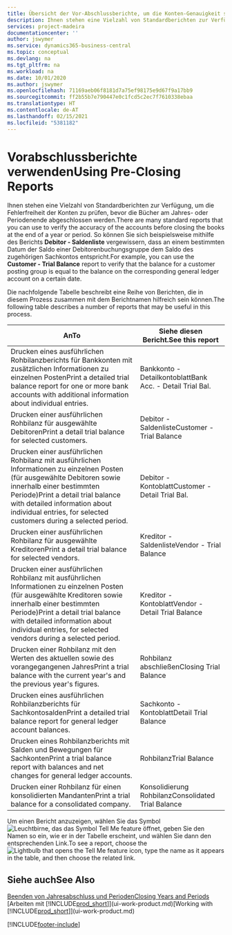 ```yaml
---
title: Übersicht der Vor-Abschlussberichte, um die Konten-Genauigkeit sicherzustellen| Microsoft Docs
description: Ihnen stehen eine Vielzahl von Standardberichten zur Verfügung, um die Fehlerfreiheit der Konten zu prüfen, bevor die Bücher am Jahres- oder Periodenende abgeschlossen werden.
services: project-madeira
documentationcenter: ''
author: jswymer
ms.service: dynamics365-business-central
ms.topic: conceptual
ms.devlang: na
ms.tgt_pltfrm: na
ms.workload: na
ms.date: 10/01/2020
ms.author: jswymer
ms.openlocfilehash: 71169aeb06f8181d7a75ef98175e9d67f9a17bb9
ms.sourcegitcommit: ff2b55b7e790447e0c1fcd5c2ec7f7610338ebaa
ms.translationtype: HT
ms.contentlocale: de-AT
ms.lasthandoff: 02/15/2021
ms.locfileid: "5381182"
---
```

# <a name="using-pre-closing-reports"></a><span data-ttu-id="035e6-103">Vorabschlussberichte verwenden</span><span class="sxs-lookup"><span data-stu-id="035e6-103">Using Pre-Closing Reports</span></span>
<span data-ttu-id="035e6-104">Ihnen stehen eine Vielzahl von Standardberichten zur Verfügung, um die Fehlerfreiheit der Konten zu prüfen, bevor die Bücher am Jahres- oder Periodenende abgeschlossen werden.</span><span class="sxs-lookup"><span data-stu-id="035e6-104">There are many standard reports that you can use to verify the accuracy of the accounts before closing the books at the end of a year or period.</span></span> <span data-ttu-id="035e6-105">So können Sie sich beispielsweise mithilfe des Berichts **Debitor - Saldenliste** vergewissern, dass an einem bestimmten Datum der Saldo einer Debitorenbuchungsgruppe dem Saldo des zugehörigen Sachkontos entspricht.</span><span class="sxs-lookup"><span data-stu-id="035e6-105">For example, you can use the **Customer - Trial Balance** report to verify that the balance for a customer posting group is equal to the balance on the corresponding general ledger account on a certain date.</span></span>

<span data-ttu-id="035e6-106">Die nachfolgende Tabelle beschreibt eine Reihe von Berichten, die in diesem Prozess zusammen mit dem Berichtnamen hilfreich sein können.</span><span class="sxs-lookup"><span data-stu-id="035e6-106">The following table describes a number of reports that may be useful in this process.</span></span>

| <span data-ttu-id="035e6-107">An</span><span class="sxs-lookup"><span data-stu-id="035e6-107">To</span></span> | <span data-ttu-id="035e6-108">Siehe diesen Bericht.</span><span class="sxs-lookup"><span data-stu-id="035e6-108">See this report</span></span> |
| --- | --- |
| <span data-ttu-id="035e6-109">Drucken eines ausführlichen Rohbilanzberichts für Bankkonten mit zusätzlichen Informationen zu einzelnen Posten</span><span class="sxs-lookup"><span data-stu-id="035e6-109">Print a detailed trial balance report for one or more bank accounts with additional information about individual entries.</span></span> |<span data-ttu-id="035e6-110">Bankkonto - Detailkontoblatt</span><span class="sxs-lookup"><span data-stu-id="035e6-110">Bank Acc. - Detail Trial Bal.</span></span> |
| <span data-ttu-id="035e6-111">Drucken einer ausführlichen Rohbilanz für ausgewählte Debitoren</span><span class="sxs-lookup"><span data-stu-id="035e6-111">Print a detail trial balance for selected customers.</span></span> |<span data-ttu-id="035e6-112">Debitor - Saldenliste</span><span class="sxs-lookup"><span data-stu-id="035e6-112">Customer - Trial Balance</span></span> |
| <span data-ttu-id="035e6-113">Drucken einer ausführlichen Rohbilanz mit ausführlichen Informationen zu einzelnen Posten (für ausgewählte Debitoren sowie innerhalb einer bestimmten Periode)</span><span class="sxs-lookup"><span data-stu-id="035e6-113">Print a detail trial balance with detailed information about individual entries, for selected customers during a selected period.</span></span> |<span data-ttu-id="035e6-114">Debitor - Kontoblatt</span><span class="sxs-lookup"><span data-stu-id="035e6-114">Customer - Detail Trial Bal.</span></span> |
| <span data-ttu-id="035e6-115">Drucken einer ausführlichen Rohbilanz für ausgewählte Kreditoren</span><span class="sxs-lookup"><span data-stu-id="035e6-115">Print a detail trial balance for selected vendors.</span></span> |<span data-ttu-id="035e6-116">Kreditor - Saldenliste</span><span class="sxs-lookup"><span data-stu-id="035e6-116">Vendor - Trial Balance</span></span> |
| <span data-ttu-id="035e6-117">Drucken einer ausführlichen Rohbilanz mit ausführlichen Informationen zu einzelnen Posten (für ausgewählte Kreditoren sowie innerhalb einer bestimmten Periode)</span><span class="sxs-lookup"><span data-stu-id="035e6-117">Print a detail trial balance with detailed information about individual entries, for selected vendors during a selected period.</span></span> |<span data-ttu-id="035e6-118">Kreditor - Kontoblatt</span><span class="sxs-lookup"><span data-stu-id="035e6-118">Vendor - Detail Trial Balance</span></span> |
| <span data-ttu-id="035e6-119">Drucken einer Rohbilanz mit den Werten des aktuellen sowie des vorangegangenen Jahres</span><span class="sxs-lookup"><span data-stu-id="035e6-119">Print a trial balance with the current year's and the previous year's figures.</span></span> |<span data-ttu-id="035e6-120">Rohbilanz abschließen</span><span class="sxs-lookup"><span data-stu-id="035e6-120">Closing Trial Balance</span></span> |
| <span data-ttu-id="035e6-121">Drucken eines ausführlichen Rohbilanzberichts für Sachkontosalden</span><span class="sxs-lookup"><span data-stu-id="035e6-121">Print a detailed trial balance report for general ledger account balances.</span></span> |<span data-ttu-id="035e6-122">Sachkonto - Kontoblatt</span><span class="sxs-lookup"><span data-stu-id="035e6-122">Detail Trial Balance</span></span> |
| <span data-ttu-id="035e6-123">Drucken eines Rohbilanzberichts mit Salden und Bewegungen für Sachkonten</span><span class="sxs-lookup"><span data-stu-id="035e6-123">Print a trial balance report with balances and net changes for general ledger accounts.</span></span> |<span data-ttu-id="035e6-124">Rohbilanz</span><span class="sxs-lookup"><span data-stu-id="035e6-124">Trial Balance</span></span> |
| <span data-ttu-id="035e6-125">Drucken einer Rohbilanz für einen konsolidierten Mandanten</span><span class="sxs-lookup"><span data-stu-id="035e6-125">Print a trial balance for a consolidated company.</span></span> |<span data-ttu-id="035e6-126">Konsolidierung Rohbilanz</span><span class="sxs-lookup"><span data-stu-id="035e6-126">Consolidated Trial Balance</span></span> |

<span data-ttu-id="035e6-127">Um einen Bericht anzuzeigen, wählen Sie das Symbol ![Leuchtbirne, das das Symbol Tell Me feature](media/ui-search/search_small.png "Tell Me-Funktion") öffnet, geben Sie den Namen so ein, wie er in der Tabelle erscheint, und wählen Sie dann den entsprechenden Link.</span><span class="sxs-lookup"><span data-stu-id="035e6-127">To see a report, choose the ![Lightbulb that opens the Tell Me feature](media/ui-search/search_small.png "Tell me what you want to do") icon, type the name as it appears in the table, and then choose the related link.</span></span>

## <a name="see-also"></a><span data-ttu-id="035e6-128">Siehe auch</span><span class="sxs-lookup"><span data-stu-id="035e6-128">See Also</span></span>
[<span data-ttu-id="035e6-129">Beenden von Jahresabschluss und Perioden</span><span class="sxs-lookup"><span data-stu-id="035e6-129">Closing Years and Periods</span></span>](year-close-years-periods.md)  
<span data-ttu-id="035e6-130">[Arbeiten mit [!INCLUDE[prod_short](includes/prod_short.md)]](ui-work-product.md)</span><span class="sxs-lookup"><span data-stu-id="035e6-130">[Working with [!INCLUDE[prod_short](includes/prod_short.md)]](ui-work-product.md)</span></span>



[!INCLUDE[footer-include](includes/footer-banner.md)]
